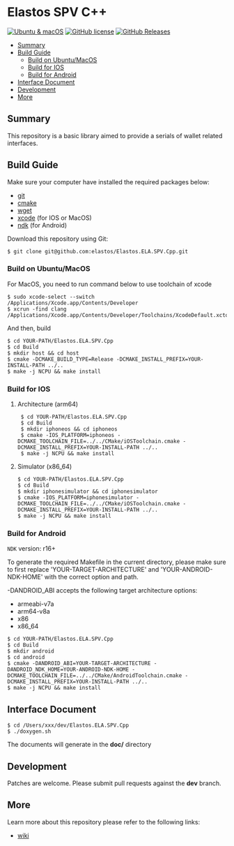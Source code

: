 # Elastos SPV C++

[![Ubuntu & macOS](https://github.com/elastos/Elastos.ELA.SPV.Cpp/actions/workflows/ubuntu-and-macos.yml/badge.svg)](https://github.com/elastos/Elastos.ELA.SPV.Cpp/actions/workflows/ubuntu-and-macos.yml)
[![GitHub license](https://img.shields.io/badge/license-MIT-blue.svg)](https://raw.githubusercontent.com/elastos/Elastos.ELA.SPV.Cpp/master/LICENSE)
[![GitHub Releases](https://img.shields.io/github/release/elastos/Elastos.ELA.SPV.Cpp.svg)](https://github.com/elastos/Elastos.ELA.SPV.Cpp/releases)

- [Summary](#summary)
- [Build Guide](#build-guide)
	- [Build on Ubuntu/MacOS](#build-on-ubuntumacos)
	- [Build for IOS](#build-for-ios)
	- [Build for Android](#build-for-android)
- [Interface Document](#interface-document)
- [Development](#development)
- [More](#more)

## Summary

This repository is a basic library aimed to provide a serials of wallet related interfaces.

## Build Guide

Make sure your computer have installed the required packages below:

- [git](https://www.git-scm.com/downloads)
- [cmake](https://cmake.org/download)
- [wget](https://www.gnu.org/software/wget)
- [xcode](https://developer.apple.com/xcode/download)  (for IOS or MacOS)
- [ndk](https://developer.android.com/ndk/downloads/)  (for Android)

Download this repository using Git:
```shell
$ git clone git@github.com:elastos/Elastos.ELA.SPV.Cpp.git
```

### Build on Ubuntu/MacOS
For MacOS, you need to run command below to use toolchain of xcode
```shell
$ sudo xcode-select --switch /Applications/Xcode.app/Contents/Developer
$ xcrun -find clang
/Applications/Xcode.app/Contents/Developer/Toolchains/XcodeDefault.xctoolchain/usr/bin/clang
```

And then, build
```shell
$ cd YOUR-PATH/Elastos.ELA.SPV.Cpp
$ cd Build
$ mkdir host && cd host
$ cmake -DCMAKE_BUILD_TYPE=Release -DCMAKE_INSTALL_PREFIX=YOUR-INSTALL-PATH ../..
$ make -j NCPU && make install
```

### Build for IOS
1. Architecture (arm64)

   ```shell
    $ cd YOUR-PATH/Elastos.ELA.SPV.Cpp
    $ cd Build
    $ mkdir iphoneos && cd iphoneos
    $ cmake -IOS_PLATFORM=iphoneos -DCMAKE_TOOLCHAIN_FILE=../../CMake/iOSToolchain.cmake -DCMAKE_INSTALL_PREFIX=YOUR-INSTALL-PATH ../..
    $ make -j NCPU && make install
   ```

2. Simulator (x86_64)

   ```shell
   $ cd YOUR-PATH/Elastos.ELA.SPV.Cpp
   $ cd Build
   $ mkdir iphonesimulator && cd iphonesimulator
   $ cmake -IOS_PLATFORM=iphonesimulator -DCMAKE_TOOLCHAIN_FILE=../../CMake/iOSToolchain.cmake -DCMAKE_INSTALL_PREFIX=YOUR-INSTALL-PATH ../..
   $ make -j NCPU && make install
   ```

### Build for Android

`NDK` version: r16+

To generate the required Makefile in the current directory, please make sure to first replace 'YOUR-TARGET-ARCHITECTURE' and 'YOUR-ANDROID-NDK-HOME' with the correct option and path.

-DANDROID_ABI accepts the following target architecture options:
- armeabi-v7a
- arm64-v8a
- x86
- x86_64

```shell
$ cd YOUR-PATH/Elastos.ELA.SPV.Cpp
$ cd Build
$ mkdir android
$ cd android
$ cmake -DANDROID_ABI=YOUR-TARGET-ARCHITECTURE -DANDROID_NDK_HOME=YOUR-ANDROID-NDK-HOME -DCMAKE_TOOLCHAIN_FILE=../../CMake/AndroidToolchain.cmake -DCMAKE_INSTALL_PREFIX=YOUR-INSTALL-PATH ../..
$ make -j NCPU && make install
```
## Interface Document
```shell
$ cd /Users/xxx/dev/Elastos.ELA.SPV.Cpp
$ ./doxygen.sh
```
The documents will generate in the **doc/** directory

## Development
Patches are welcome. Please submit pull requests against the **dev** branch.


## More

Learn more about this repository please refer to the following links:

- [wiki](https://github.com/elastos/Elastos.ELA.SPV.Cpp/wiki)
